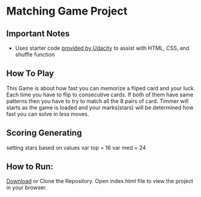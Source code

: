 # Matching Game Project
## Important Notes
* Uses starter code [provided by Udacity](https://github.com/udacity/fend-project-memory-game) to assist with HTML, CSS, and shuffle function

## How To Play
This Game is about how fast you can memorize a fliped card and your luck. Each time you have to flip to consecutive cards. If both of them have same patterns then you have to try to match all the 8 pairs of card. 
Timmer will starts as the game is loaded and your marks(stars) will be determined how fast you can solve in less moves.

## Scoring Generating
setting stars based on values 
var top = 16
var med = 24

## How to Run:
[Download](https://github.com/shashankshampi/Memory-Game) or Clone the Repository.
Open index.html file to view the project in your browser.


